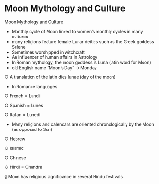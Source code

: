 # Moon Mythology and Culture

Moon Mythology and Culture

- Monthly cycle of Moon linked to women’s monthly cycles in many cultures
- many religions feature female Lunar deities such as the Greek goddess Selene
- Sometimes worshipped in witchcraft
- An influencer of human affairs in Astrology
- In Roman mythology, the moon goddess is Luna (latin word for Moon)
- old English name “Moon’s Day” -> Monday

○ A translation of the latin dies lunae (day of the moon)

- In Romance languages

○ French = Lundi

○ Spanish = Lunes

○ Italian = Lunedì

- Many religions and calendars are oriented chronologically by the Moon (as opposed to Sun)

○ Hebrew

○ Islamic

○ Chinese

○ Hindi = Chandra

§ Moon has religious significance in several Hindu festivals

